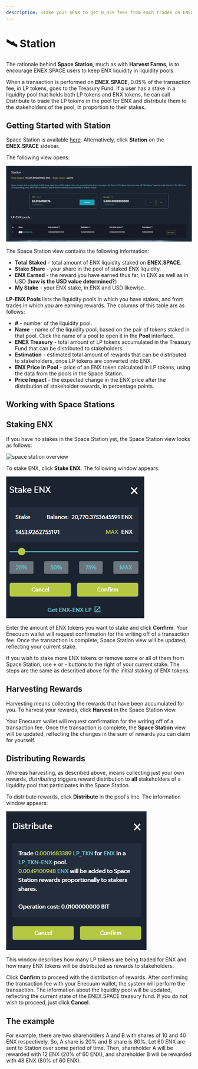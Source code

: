 ```yaml
---
description: Stake your $ENX to get 0,05% fees from each trades on ENEX.SPACE
---
```


# 🛰 Station

The rationale behind **Space Station**, much as with **Harvest Farms**, is to encourage ENEX.SPACE users to keep ENX liquidity in liquidity pools.

When a transaction is performed on **ENEX.SPACE**, 0.05% of the transaction fee, in LP tokens, goes to the Treasury Fund. If a user has a stake in a liquidity pool that holds both LP tokens and ENX tokens, he can call Distribute to trade the LP tokens in the pool for ENX and distribute them to the stakeholders of the pool, in proportion to their stakes.

## Getting Started with Station

Space Station is available [here](https://dev.enex.space/#!action=space-station). Alternatively, click **Station** on the **ENEX.SPACE** sidebar.

The following view opens:

![space station overview](../.gitbook/assets/space-station-overview.png)

The Space Station view contains the following information:

* **Total Staked** - total amount of ENX liquidity staked on **ENEX.SPACE**.
* **Stake Share** - your share in the pool of staked ENX liquidity.
* **ENX Earned** - the reward you have earned thus far, in ENX as well as in USD (**how is the USD value determined?**)
* **My Stake** - your ENX stake, in ENX and USD likewise.

**LP-ENX Pools** lists the liquidity pools in which you have stakes, and from trades in which you are earning rewards. The columns of this table are as follows:

* **#** - number of the liquidity pool.
* **Name** - name of the liquidity pool, based on the pair of tokens staked in that pool. Click the name of a pool to open it in the **Pool** interface.
* **ENEX Treasury** - total amount of LP tokens accumulated in the Treasury Fund that can be distributed to stakeholders.
* **Estimation** - estimated total amount of rewards that can be distributed to stakeholders, once LP tokens are converted into ENX.
* **ENX Price in Pool** - price of an ENX token calculated in LP tokens, using the data from the pools in the Space Station.
* **Price Impact** - the expected change in the ENX price after the distribution of stakeholder rewards, in percentage points.

## Working with Space Stations

## Staking ENX

If you have no stakes in the Space Station yet, the Space Station view looks as follows:

![space station overview](../.gitbook/assets/space-station-no-stakes-yet.png)

To stake ENX, click **Stake ENX**. The following window appears:

![space station staking](../.gitbook/assets/space-station-staking.png)

Enter the amount of ENX tokens you want to stake and click **Confirm**. Your Enecuum wallet will request confirmation for the writing off of a transaction fee. Once the transaction is complete, Space Station view will be updated, reflecting your current stake.

If you wish to stake more ENX tokens or remove some or all of them from Space Station, use **+** or **-** buttons to the right of your current stake. The steps are the same as described above for the initial staking of ENX tokens.

## Harvesting Rewards

Harvesting means collecting the rewards that have been accumulated for you. To harvest your rewards, click **Harvest** in the Space Station view.

Your Enecuum wallet will request confirmation for the writing off of a transaction fee. Once the transaction is complete, the **Space Station** view will be updated, reflecting the changes in the sum of rewards you can claim for yourself.

## Distributing Rewards

Whereas harvesting, as described above, means collecting just your own rewards, _distributing_ triggers reward distribution to **all** stakeholders of a liquidity pool that participates in the Space Station.

To distribute rewards, click **Distribute** in the pool's line. The information window appears:

![space station overview](../.gitbook/assets/space-station-distribute-info.png)

This window describes how many LP tokens are being traded for ENX and how many ENX tokens will be distributed as rewards to stakeholders.

Click **Confirm** to proceed with the distribution of rewards. After confirming the transaction fee with your Enecuum wallet, the system will perform the transaction. The information about the liquidity pool will be updated, reflecting the current state of the ENEX.SPACE treasury fund. If you do not wish to proceed, just click **Cancel**.

## The example

For example, there are two shareholders A and B with shares of 10 and 40 ENX respectively. So, A share is 20% and B share is 80%. Let 60 ENX are sent to Station over some period of time. Then, shareholder A will be rewarded with 12 ENX (20% of 60 ENX), and shareholder B will be rewarded with 48 ENX (80% of 60 ENX).
